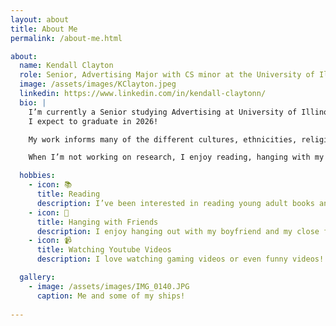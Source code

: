 ```yaml
---
layout: about
title: About Me
permalink: /about-me.html

about:
  name: Kendall Clayton
  role: Senior, Advertising Major with CS minor at the University of Illinois
  image: /assets/images/KClayton.jpeg
  linkedin: https://www.linkedin.com/in/kendall-claytonn/
  bio: |
    I’m currently a Senior studying Advertising at University of Illinois at Urbana Champaign. 
    I expect to graduate in 2026!

    My work informs many of the different cultures, ethnicities, religions and more in the African Diaspora through a website with vetted resources!

    When I’m not working on research, I enjoy reading, hanging with my friends and watching youtube videos.

  hobbies:
    - icon: 📚
      title: Reading
      description: I’ve been interested in reading young adult books and also self-help books!
    - icon: 👥
      title: Hanging with Friends
      description: I enjoy hanging out with my boyfriend and my close friends!
    - icon: 📹
      title: Watching Youtube Videos
      description: I love watching gaming videos or even funny videos!

  gallery:
    - image: /assets/images/IMG_0140.JPG
      caption: Me and some of my ships!
   
---
```

